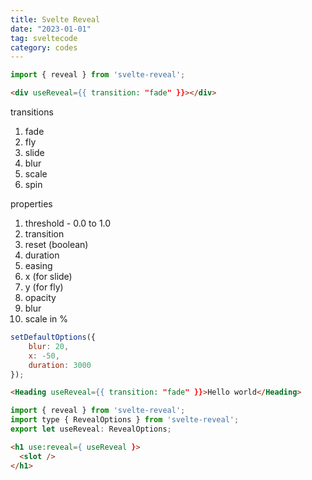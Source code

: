 ```yaml
---
title: Svelte Reveal
date: "2023-01-01"
tag: sveltecode
category: codes
---
```


```js
import { reveal } from 'svelte-reveal';
```

```html
<div useReveal={{ transition: "fade" }}></div>
```

transitions
1. fade
2. fly
3. slide
4. blur
5. scale
6. spin

properties
1. threshold - 0.0 to 1.0
2. transition
3. reset (boolean)
4. duration
5. easing
6. x (for slide)
7. y (for fly)
8. opacity
9. blur
10. scale in %

```js
setDefaultOptions({
	blur: 20,
	x: -50,
	duration: 3000
});
```

```html
<Heading useReveal={{ transition: "fade" }}>Hello world</Heading>
```

```js
import { reveal } from 'svelte-reveal';
import type { RevealOptions } from 'svelte-reveal';
export let useReveal: RevealOptions;
```

```html
<h1 use:reveal={ useReveal }>
  <slot />
</h1>
```